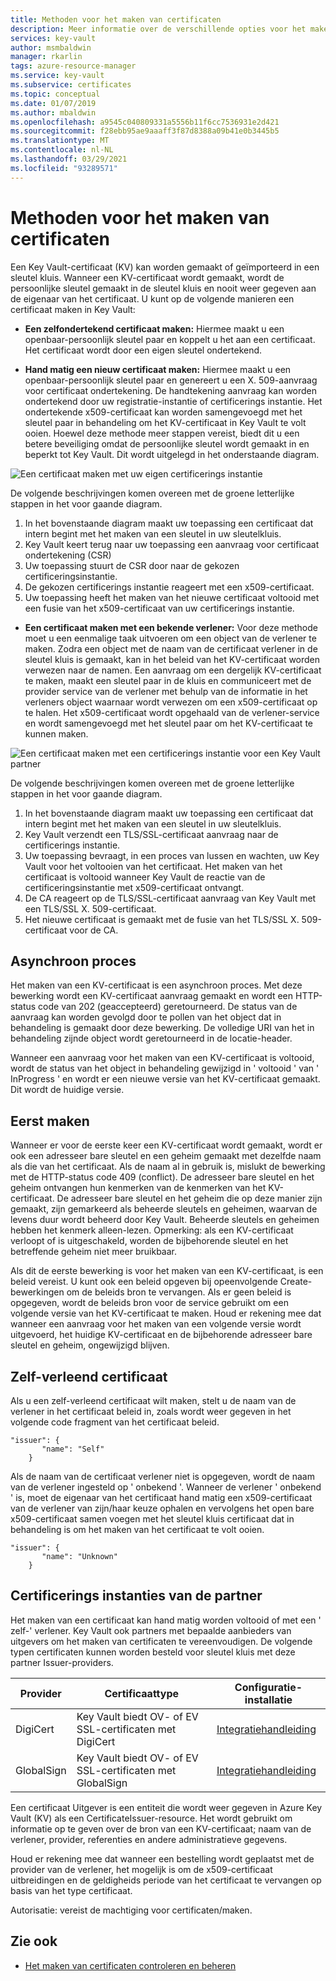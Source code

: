 ```yaml
---
title: Methoden voor het maken van certificaten
description: Meer informatie over de verschillende opties voor het maken of importeren van een Key Vault certificaat in Azure Key Vault. Er zijn verschillende manieren om een Key Vault certificaat te maken.
services: key-vault
author: msmbaldwin
manager: rkarlin
tags: azure-resource-manager
ms.service: key-vault
ms.subservice: certificates
ms.topic: conceptual
ms.date: 01/07/2019
ms.author: mbaldwin
ms.openlocfilehash: a9545c040809331a5556b11f6cc7536931e2d421
ms.sourcegitcommit: f28ebb95ae9aaaff3f87d8388a09b41e0b3445b5
ms.translationtype: MT
ms.contentlocale: nl-NL
ms.lasthandoff: 03/29/2021
ms.locfileid: "93289571"
---
```

# <a name="certificate-creation-methods"></a>Methoden voor het maken van certificaten

 Een Key Vault-certificaat (KV) kan worden gemaakt of geïmporteerd in een sleutel kluis. Wanneer een KV-certificaat wordt gemaakt, wordt de persoonlijke sleutel gemaakt in de sleutel kluis en nooit weer gegeven aan de eigenaar van het certificaat. U kunt op de volgende manieren een certificaat maken in Key Vault:  

-   **Een zelfondertekend certificaat maken:** Hiermee maakt u een openbaar-persoonlijk sleutel paar en koppelt u het aan een certificaat. Het certificaat wordt door een eigen sleutel ondertekend.  

-    **Hand matig een nieuw certificaat maken:** Hiermee maakt u een openbaar-persoonlijk sleutel paar en genereert u een X. 509-aanvraag voor certificaat ondertekening. De handtekening aanvraag kan worden ondertekend door uw registratie-instantie of certificerings instantie. Het ondertekende x509-certificaat kan worden samengevoegd met het sleutel paar in behandeling om het KV-certificaat in Key Vault te volt ooien. Hoewel deze methode meer stappen vereist, biedt dit u een betere beveiliging omdat de persoonlijke sleutel wordt gemaakt in en beperkt tot Key Vault. Dit wordt uitgelegd in het onderstaande diagram.  

![Een certificaat maken met uw eigen certificerings instantie](../media/certificate-authority-1.png)  

De volgende beschrijvingen komen overeen met de groene letterlijke stappen in het voor gaande diagram.

1. In het bovenstaande diagram maakt uw toepassing een certificaat dat intern begint met het maken van een sleutel in uw sleutelkluis.
2. Key Vault keert terug naar uw toepassing een aanvraag voor certificaat ondertekening (CSR)
3. Uw toepassing stuurt de CSR door naar de gekozen certificeringsinstantie.
4. De gekozen certificerings instantie reageert met een x509-certificaat.
5. Uw toepassing heeft het maken van het nieuwe certificaat voltooid met een fusie van het x509-certificaat van uw certificerings instantie.

-   **Een certificaat maken met een bekende verlener:** Voor deze methode moet u een eenmalige taak uitvoeren om een object van de verlener te maken. Zodra een object met de naam van de certificaat verlener in de sleutel kluis is gemaakt, kan in het beleid van het KV-certificaat worden verwezen naar de namen. Een aanvraag om een dergelijk KV-certificaat te maken, maakt een sleutel paar in de kluis en communiceert met de provider service van de verlener met behulp van de informatie in het verleners object waarnaar wordt verwezen om een x509-certificaat op te halen. Het x509-certificaat wordt opgehaald van de verlener-service en wordt samengevoegd met het sleutel paar om het KV-certificaat te kunnen maken.  

![Een certificaat maken met een certificerings instantie voor een Key Vault partner](../media/certificate-authority-2.png)  

De volgende beschrijvingen komen overeen met de groene letterlijke stappen in het voor gaande diagram.

1. In het bovenstaande diagram maakt uw toepassing een certificaat dat intern begint met het maken van een sleutel in uw sleutelkluis.
2. Key Vault verzendt een TLS/SSL-certificaat aanvraag naar de certificerings instantie.
3. Uw toepassing bevraagt, in een proces van lussen en wachten, uw Key Vault voor het voltooien van het certificaat. Het maken van het certificaat is voltooid wanneer Key Vault de reactie van de certificeringsinstantie met x509-certificaat ontvangt.
4. De CA reageert op de TLS/SSL-certificaat aanvraag van Key Vault met een TLS/SSL X. 509-certificaat.
5. Het nieuwe certificaat is gemaakt met de fusie van het TLS/SSL X. 509-certificaat voor de CA.

## <a name="asynchronous-process"></a>Asynchroon proces
Het maken van een KV-certificaat is een asynchroon proces. Met deze bewerking wordt een KV-certificaat aanvraag gemaakt en wordt een HTTP-status code van 202 (geaccepteerd) geretourneerd. De status van de aanvraag kan worden gevolgd door te pollen van het object dat in behandeling is gemaakt door deze bewerking. De volledige URI van het in behandeling zijnde object wordt geretourneerd in de locatie-header.  

Wanneer een aanvraag voor het maken van een KV-certificaat is voltooid, wordt de status van het object in behandeling gewijzigd in ' voltooid ' van ' InProgress ' en wordt er een nieuwe versie van het KV-certificaat gemaakt. Dit wordt de huidige versie.  

## <a name="first-creation"></a>Eerst maken
 Wanneer er voor de eerste keer een KV-certificaat wordt gemaakt, wordt er ook een adresseer bare sleutel en een geheim gemaakt met dezelfde naam als die van het certificaat. Als de naam al in gebruik is, mislukt de bewerking met de HTTP-status code 409 (conflict).
De adresseer bare sleutel en het geheim ontvangen hun kenmerken van de kenmerken van het KV-certificaat. De adresseer bare sleutel en het geheim die op deze manier zijn gemaakt, zijn gemarkeerd als beheerde sleutels en geheimen, waarvan de levens duur wordt beheerd door Key Vault. Beheerde sleutels en geheimen hebben het kenmerk alleen-lezen. Opmerking: als een KV-certificaat verloopt of is uitgeschakeld, worden de bijbehorende sleutel en het betreffende geheim niet meer bruikbaar.  

 Als dit de eerste bewerking is voor het maken van een KV-certificaat, is een beleid vereist.  U kunt ook een beleid opgeven bij opeenvolgende Create-bewerkingen om de beleids bron te vervangen. Als er geen beleid is opgegeven, wordt de beleids bron voor de service gebruikt om een volgende versie van het KV-certificaat te maken. Houd er rekening mee dat wanneer een aanvraag voor het maken van een volgende versie wordt uitgevoerd, het huidige KV-certificaat en de bijbehorende adresseer bare sleutel en geheim, ongewijzigd blijven.  

## <a name="self-issued-certificate"></a>Zelf-verleend certificaat
 Als u een zelf-verleend certificaat wilt maken, stelt u de naam van de verlener in het certificaat beleid in, zoals wordt weer gegeven in het volgende code fragment van het certificaat beleid.  

```  
"issuer": {  
       "name": "Self"  
    }  

```  

 Als de naam van de certificaat verlener niet is opgegeven, wordt de naam van de verlener ingesteld op ' onbekend '. Wanneer de verlener ' onbekend ' is, moet de eigenaar van het certificaat hand matig een x509-certificaat van de verlener van zijn/haar keuze ophalen en vervolgens het open bare x509-certificaat samen voegen met het sleutel kluis certificaat dat in behandeling is om het maken van het certificaat te volt ooien.

```  
"issuer": {  
       "name": "Unknown"  
    }  

```  

## <a name="partnered-ca-providers"></a>Certificerings instanties van de partner
Het maken van een certificaat kan hand matig worden voltooid of met een ' zelf-' verlener. Key Vault ook partners met bepaalde aanbieders van uitgevers om het maken van certificaten te vereenvoudigen. De volgende typen certificaten kunnen worden besteld voor sleutel kluis met deze partner Issuer-providers.  

|Provider|Certificaattype|Configuratie-installatie  
|--------------|----------------------|------------------|  
|DigiCert|Key Vault biedt OV- of EV SSL-certificaten met DigiCert| [Integratiehandleiding](./how-to-integrate-certificate-authority.md)
|GlobalSign|Key Vault biedt OV- of EV SSL-certificaten met GlobalSign| [Integratiehandleiding](https://support.globalsign.com/digital-certificates/digital-certificate-installation/generating-and-importing-certificate-microsoft-azure-key-vault)

 Een certificaat Uitgever is een entiteit die wordt weer gegeven in Azure Key Vault (KV) als een CertificateIssuer-resource. Het wordt gebruikt om informatie op te geven over de bron van een KV-certificaat; naam van de verlener, provider, referenties en andere administratieve gegevens.

Houd er rekening mee dat wanneer een bestelling wordt geplaatst met de provider van de verlener, het mogelijk is om de x509-certificaat uitbreidingen en de geldigheids periode van het certificaat te vervangen op basis van het type certificaat.  

 Autorisatie: vereist de machtiging voor certificaten/maken.

## <a name="see-also"></a>Zie ook

 - [Het maken van certificaten controleren en beheren](create-certificate-scenarios.md)